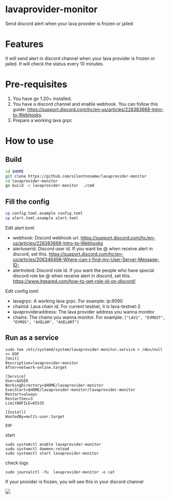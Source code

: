 # lavaprovider-monitor
Send discord alert when your lava provider is frozen or jailed

# Features
It will send alert in discord channel when your lava provider is frozen or jailed.
It will check the status every 10 minutes.
# Pre-requisites
1. You have go 1.20+ installed.
2. You have a discord channel and enable webhook. You can follow this guide: https://support.discord.com/hc/en-us/articles/228383668-Intro-to-Webhooks.
3. Prepare a working lava grpc
 
# How to use

## Build
```bash
cd $HOME
git clone https://github.com/silentnoname/lavaprovider-monitor
cd lavaprovider-monitor
go build -o lavaprovider-monitor  ./cmd
```

## Fill the config
```bash
cp config.toml.example config.toml
cp alert.toml.example alert.toml
```

Edit alert.toml

* webhook: Discord webhook url. https://support.discord.com/hc/en-us/articles/228383668-Intro-to-Webhooks
* alertuserid: Discord user id. If you want be @ when receive alert in discord, set this. https://support.discord.com/hc/en-us/articles/206346498-Where-can-I-find-my-User-Server-Message-ID-
* alertroleid: Discord role id. If you want the people who have special discord role be @ when receive alert in discord, set this. https://www.itgeared.com/how-to-get-role-id-on-discord/

Edit config.toml

* lavagrpc: A working lava grpc. For example: ip:9090
* chainid: Lava chain id. For current testnet, it is lava-testnet-2
* lavaprovideraddress: The lava provider address you wanna monitor
* chains: The chains you wanna monitor. For example: `["LAV1", "EVMOST", "EVMOS", "AXELAR", "AXELART"]`

## Run as a service
``` 
sudo tee /etc/systemd/system/lavaprovider-monitor.service > /dev/null << EOF
[Unit]
Description=lavaprovider-monitor
After=network-online.target

[Service]
User=$USER
WorkingDirectory=$HOME/lavaprovider-monitor
ExecStart=$HOME/lavaprovider-monitor/lavaprovider-monitor
Restart=always
RestartSec=3
LimitNOFILE=65535

[Install]
WantedBy=multi-user.target

EOF

```
start
```shell
sudo systemctl enable lavaprovider-monitor
sudo systemctl daemon-reload
sudo systemctl start lavaprovider-monitor
```

check logs
```shell
sudo journalctl -fu  lavaprovider-monitor -o cat
```


If your provider is frozen, you will see this in your discord channel

![](https://i.imgur.com/9wVbRl7.jpg)